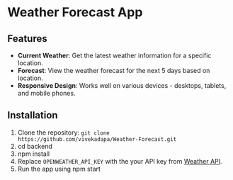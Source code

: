 # Weather Forecast App

## Features
- **Current Weather**: Get the latest weather information for a specific location.
- **Forecast**: View the weather forecast for the next 5 days based on location.
- **Responsive Design**: Works well on various devices - desktops, tablets, and mobile phones.

## Installation
1. Clone the repository: `git clone https://github.com/vivekadapa/Weather-Forecast.git`
2. cd backend
3. npm install
4. Replace `OPENWEATHER_API_KEY` with the your API key from [Weather API](https://weatherapi.com/).
5. Run the app using npm start
